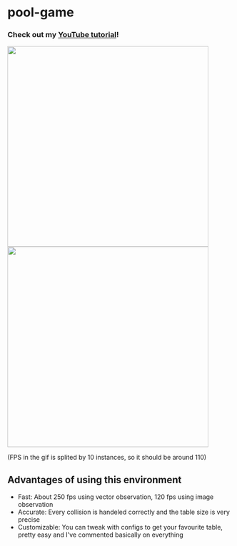 # pool-game
### Check out my [YouTube tutorial](https://www.youtube.com/watch?v=a9yDqKloXf4&list=PLe2NghaCZ6ovKhmCeIUYCykno4-el_Efj)!

<img src="https://cdn.discordapp.com/attachments/763819251249184789/885387030333358101/Animation.gif" width=450> <img src="https://cdn.discordapp.com/attachments/763819251249184789/886484439750832148/Animation.gif" width=450>


(FPS in the gif is splited by 10 instances, so it should be around 110)

## Advantages of using this environment
- Fast: About 250 fps using vector observation, 120 fps using image observation
- Accurate: Every collision is handeled correctly and the table size is very precise
- Customizable: You can tweak with configs to get your favourite table, pretty easy and I've commented basically on everything
